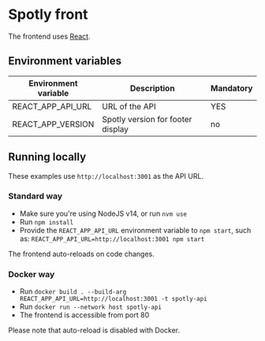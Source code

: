# Spotly front

The frontend uses [React](https://reactjs.org/).

## Environment variables

| Environment variable | Description                       | Mandatory |
|----------------------|-----------------------------------|-----------|
| REACT_APP_API_URL    | URL of the API                    | YES       |
| REACT_APP_VERSION    | Spotly version for footer display | no        |

## Running locally

These examples use `http://localhost:3001` as the API URL.

### Standard way

- Make sure you're using NodeJS v14, or run `nvm use`
- Run `npm install`
- Provide the `REACT_APP_API_URL` environment variable to `npm start`, such as:
  `REACT_APP_API_URL=http://localhost:3001 npm start`

The frontend auto-reloads on code changes.

### Docker way

- Run `docker build . --build-arg REACT_APP_API_URL=http://localhost:3001 -t
  spotly-api`
- Run `docker run --network host spotly-api`
- The frontend is accessible from port 80

Please note that auto-reload is disabled with Docker.
